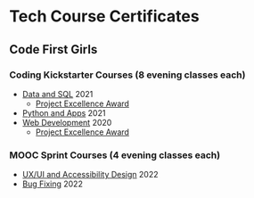 # Tech Course Certificates
## Code First Girls
### Coding Kickstarter Courses (8 evening classes each)
* [Data and SQL](cfg-data-sql.pdf) 2021
  - [Project Excellence Award](cfg-data-sql-project.pdf)
* [Python and Apps](cfg-python-apps.pdf) 2021
* [Web Development](cfg-web-dev.pdf) 2020
  - [Project Excellence Award](cfg-web-dev-project.pdf)

### MOOC Sprint Courses (4 evening classes each)
* [UX/UI and Accessibility Design](cfg-bug-fixing.pdf) 2022
* [Bug Fixing](cfg-ux-ui.pdf) 2022
